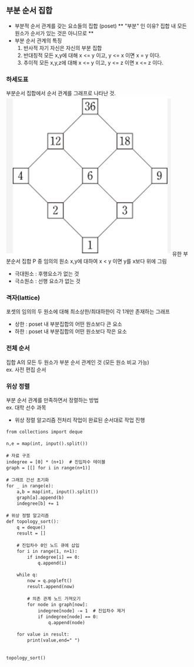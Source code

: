 ## 부분 순서 집합
- 부분적 순서 관계를 갖는 요소들의 집합 (poset)
** "부분" 인 이유? 집합 내 모든 원소가 순서가 있는 것은 아니므로 **
- 부분 순서 관계의 특징
    1. 반사적
    자기 자신은 자신의 부분 집합
    2. 반대칭적
    모든 x,y에 대해 x <= y 이고, y <= x 이면 x = y 이다.
    3. 추이적
    모든 x,y,z에 대해 x <= y 이고, y <= z 이면 x <= z 이다.

### 하세도표
부분순서 집합에서 순서 관계를 그래프로 나타난 것.
![Alt text](<../../resources/Computer Science/Discrete Mathematics/하세도표.PNG>)
유한 부분순서 집합 P 중 임의의 원소 x,y에 대하여 x < y 이면 y를 x보다 위에 그림<br>

- 극대원소 : 후행요소가 없는 것
- 극소원소 : 선행 요소가 없는 것


### 격자(lattice)
포셋의 임의의 두 원소에 대해 최소상한/최대하한이 각 1개만 존재하는 그래프
- 상한 : poset 내 부분집합의 어떤 원소보다 큰 요소 
- 하한 : poset 내 부분집합의 어떤 원소보다 작은 요소


### 전체 순서
집합 A의 모든 두 원소가 부분 순서 관계인 것 (모든 원소 비교 가능)<br>
ex. 사전 편집 순서

### 위상 정렬
부분 순서 관계를 만족하면서 정렬하는 방법<br>
ex. 대학 선수 과목

- 위상 정렬 알고리즘
전처리 작업이 완료된 순서대로 작업 진행
```
from collections import deque

n,e = map(int, input().split())

# 자료 구조
indegree = [0] * (n+1)  # 진입차수 테이블
graph = [[] for i in range(n+1)]

# 그래프 간선 초기화
for _ in range(e):
    a,b = map(int, input().split())
    graph[a].append(b)
    indegree[b] += 1

# 위상 정렬 알고리즘
def topology_sort():
    q = deque()
    result = []

    # 진입차수 0인 노드 큐에 삽입
    for i in range(1, n+1):
        if indegree[i] == 0:
            q.append(i)

    while q:
        now = q.popleft()
        result.append(now)

        # 의존 관계 노드 가져오기
        for node in graph[now]:
            indegree[node] -= 1  # 진입차수 제거
            if indegree[node] == 0:
                q.append(node)

    for value in result:
        print(value,end=" ")


topology_sort()
```
